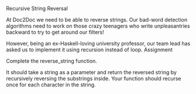 Recursive String Reversal

At Doc2Doc we need to be able to reverse strings. Our bad-word detection algorithms need to work on those crazy teenagers who write unpleasantries backward to try to get around our filters!

However, being an ex-Haskell-loving university professor, our team lead has asked us to implement it using recursion instead of loop.
Assignment

Complete the reverse_string function.

It should take a string as a parameter and return the reversed string by recursively reversing the substrings inside. Your function should recurse once for each character in the string.
